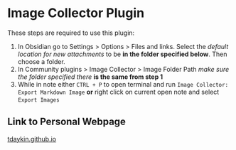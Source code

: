 # Image Collector Plugin

These steps are required to use this plugin:

1. In Obsidian go to Settings > Options > Files and links. Select the *default location for new attachments* to be **in the folder specified below**. Then choose a folder.
2. In Community plugins > Image Collector > Image Folder Path *make sure the folder specified there* **is the same from step 1**
3. While in note either `CTRL + P` to open terminal and run `Image Collector: Export Markdown Image` **or** right click on current open note and select `Export Images`

## Link to Personal Webpage

[tdaykin.github.io](https://tdaykin.github.io)

